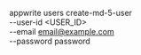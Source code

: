 appwrite users create-md-5-user \
    --user-id <USER_ID> \
    --email email@example.com \
    --password password
